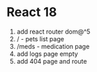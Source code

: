# React 18

1. add react router dom@^5
2. / - pets list page
3. /meds - medication page
4. add logs page empty
5. add 404 page and route
